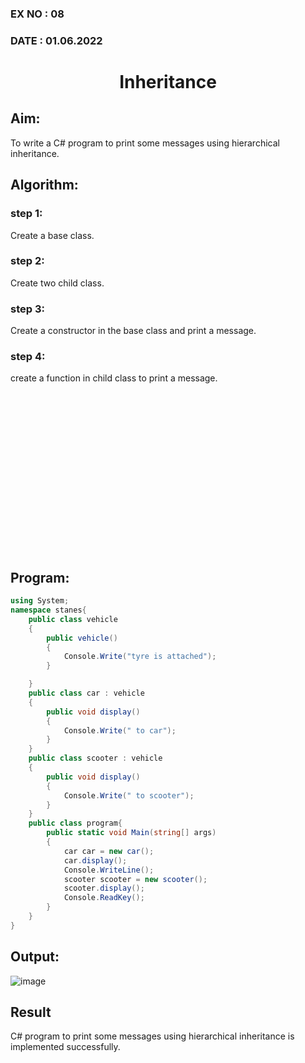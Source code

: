 ### EX NO : 08
### DATE  : 01.06.2022
# <p align="center">Inheritance</p>

## Aim:
To write a C# program to print some messages using hierarchical inheritance.
## Algorithm:
### step 1: 
Create a base class.

### step 2:
Create two child class.

### step 3:
Create a constructor in the base class and print a message.

### step 4:
create a function in child class to print a message.

<br/><br/><br/><br/><br/><br/><br/><br/><br/><br/><br/><br/><br/><br/><br/>
## Program:
```c#
using System;
namespace stanes{
    public class vehicle
    {
        public vehicle()
        {
            Console.Write("tyre is attached");
        }

    }
    public class car : vehicle
    {
        public void display()
        {
            Console.Write(" to car");
        }
    }
    public class scooter : vehicle
    {
        public void display()
        {
            Console.Write(" to scooter");
        }
    }
    public class program{
        public static void Main(string[] args)
        {
            car car = new car();
            car.display();
            Console.WriteLine();
            scooter scooter = new scooter();
            scooter.display();
            Console.ReadKey();
        }
    }
}
```
## Output:
![image](https://user-images.githubusercontent.com/75235488/172887578-8084f80a-4634-40dc-9ec2-04761992270a.png)

## Result
C# program to print some messages using hierarchical inheritance is implemented successfully.
